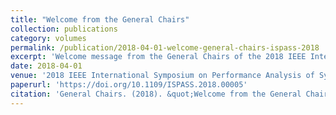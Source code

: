 ```yaml
---
title: "Welcome from the General Chairs"
collection: publications
category: volumes 
permalink: /publication/2018-04-01-welcome-general-chairs-ispass-2018
excerpt: 'Welcome message from the General Chairs of the 2018 IEEE International Symposium on Performance Analysis of Systems and Software.'
date: 2018-04-01
venue: '2018 IEEE International Symposium on Performance Analysis of Systems and Software (ISPASS)'
paperurl: 'https://doi.org/10.1109/ISPASS.2018.00005'
citation: 'General Chairs. (2018). &quot;Welcome from the General Chairs.&quot; In <i>2018 IEEE International Symposium on Performance Analysis of Systems and Software (ISPASS)</i>, 9. https://doi.org/10.1109/ISPASS.2018.00005'
---
```

